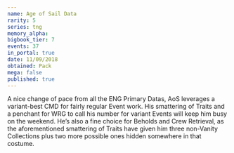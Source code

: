 ```yaml
---
name: Age of Sail Data
rarity: 5
series: tng
memory_alpha:
bigbook_tier: 7
events: 37
in_portal: true
date: 11/09/2018
obtained: Pack
mega: false
published: true
---
```


A nice change of pace from all the ENG Primary Datas, AoS leverages a variant-best CMD for fairly regular Event work. His smattering of Traits and a penchant for WRG to call his number for variant Events will keep him busy on the weekend. He’s also a fine choice for Beholds and Crew Retrieval, as the aforementioned smattering of Traits have given him three non-Vanity Collections plus two more possible ones hidden somewhere in that costume.
